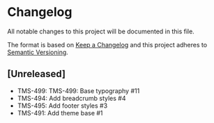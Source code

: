 # Changelog

All notable changes to this project will be documented in this file.

The format is based on [Keep a Changelog](http://keepachangelog.com/en/1.0.0/)
and this project adheres to [Semantic Versioning](http://semver.org/spec/v2.0.0.html).

## [Unreleased]

- TMS-499: TMS-499: Base typography #11
- TMS-494: Add breadcrumb styles #4
- TMS-495: Add footer styles #3
- TMS-491: Add theme base #1
